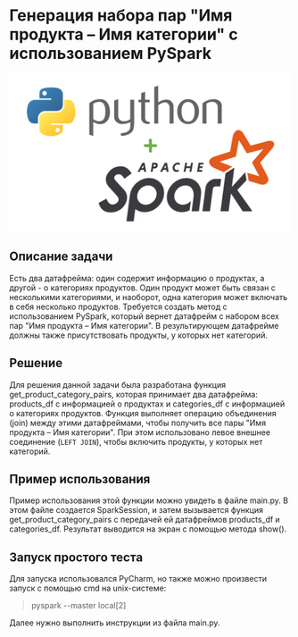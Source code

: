 # Генерация набора пар "Имя продукта – Имя категории" с использованием PySpark

![img](/imgs/illustration.png)

## Описание задачи

Есть два датафрейма: один содержит информацию о продуктах, а другой - о категориях продуктов. Один продукт может быть связан с несколькими категориями, и наоборот, одна категория может включать в себя несколько продуктов. Требуется создать метод с использованием PySpark, который вернет датафрейм с набором всех пар "Имя продукта – Имя категории". В результирующем датафрейме должны также присутствовать продукты, у которых нет категорий.

## Решение

Для решения данной задачи была разработана функция get_product_category_pairs, которая принимает два датафрейма: products_df с информацией о продуктах и categories_df с информацией о категориях продуктов. Функция выполняет операцию объединения (join) между этими датафреймами, чтобы получить все пары "Имя продукта – Имя категории". При этом использовано левое внешнее соединение (`LEFT JOIN`), чтобы включить продукты, у которых нет категорий.

## Пример использования

Пример использования этой функции можно увидеть в файле main.py. В этом файле создается SparkSession, и затем вызывается функция get_product_category_pairs с передачей ей датафреймов products_df и categories_df. Результат выводится на экран с помощью метода show().

## Запуск простого теста

Для запуска использовался PyCharm, но также можно произвести запуск с помощью cmd на unix-системе:

>pyspark --master local[2]

Далее нужно выполнить инструкции из файла main.py.
